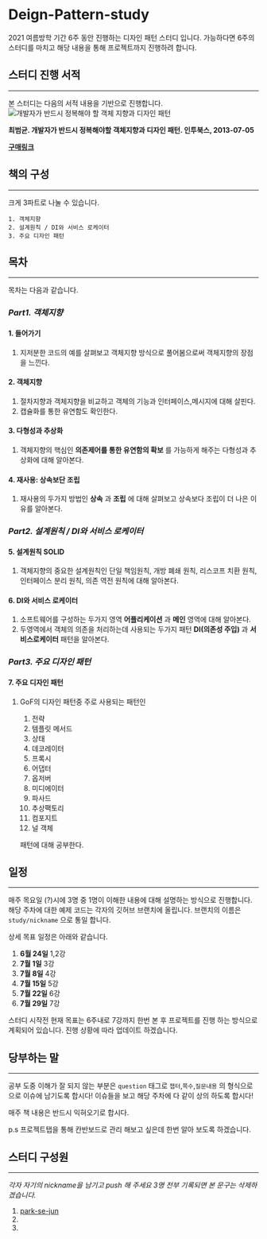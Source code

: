 # Deign-Pattern-study

2021 여름방학 기간 6주 동안 진행하는 디자인 패턴 스터디 입니다. 가능하다면 6주의 스터디를 마치고 해당 내용을 통해 프로젝트까지 진행하려 합니다.

## 스터디 진행 서적
---
본 스터디는 다음의 서적 내용을 기반으로 진행합니다.
![개발자가 반드시 정복해야 할 객체 지향과 디자인 패턴](https://image.aladin.co.kr/product/2830/15/cover500/8969090010_1.jpg)

**최범균. 개발자가 반드시 정복해야할 객체지향과 디자인 패턴. 인투북스, 2013-07-05**

**[구매링크](https://www.aladin.co.kr/shop/wproduct.aspx?ItemId=28301535)**

## 책의 구성
---

크게 3파트로 나눌 수 있습니다.

    1. 객체지향
    2. 설계원칙 / DI와 서비스 로케이터
    3. 주요 디자인 패턴
## 목차
---

목차는 다음과 같습니다.

### *Part1. 객체지향*

#### 1. 들어가기  
1. 지저분한 코드의 예를 살펴보고 객체지향 방식으로 풀어봄으로써 객체지향의 장점을 느낀다.

#### 2. 객체지향 
1. 절차지향과 객체지향을 비교하고 객체의 기능과 인터페이스,메시지에 대해 살핀다.
2. 캡슐화를 통한 유연함도 확인한다.

#### 3. 다형성과 추상화  
1. 객체지향의 핵심인 **의존제어를 통한 유연함의 확보** 를 가능하게 해주는 다형성과 추상화에 대해 알아본다.

#### 4. 재사용: 상속보단 조립
1. 재사용의 두가지 방법인 **상속** 과 **조립** 에 대해 살펴보고 상속보다 조립이 더 나은 이유를 알아본다.
    
### *Part2. 설계원칙 / DI와 서비스 로케이터*

#### 5. 설계원칙 SOLID
1. 객체지향의 중요한 설계원칙인 단일 책임원칙, 개방 폐쇄 원칙, 리스코프 치환 원칙, 인터페이스 분리 원칙, 의존 역전 원칙에 대해 알아본다.

#### 6. DI와 서비스 로케이터
1. 소프트웨어를 구성하는 두가지 영역 **어플리케이션** 과 **메인** 영역에 대해 알아본다.
2. 두영역에서 객체의 의존을 처리하는데 사용되는 두가지 패턴 **DI(의존성 주입)** 과 **서비스로케이터** 패턴을 알아본다.

### *Part3. 주요 디자인 패턴*

#### 7. 주요 디자인 패턴 
1. GoF의 디자인 패턴중 주로 사용되는 패턴인 
    
    1. 전략
    2. 템플릿 메서드
    3. 상태
    4. 데코레이터
    5. 프록시
    6. 어댑터
    7. 옵저버
    8. 미디에이터
    9. 파사드
    10. 추상팩토리
    11. 컴포지트
    12. 널 객체
    
    패턴에 대해 공부한다.

## 일정
---
매주 목요일 (?)시에 3명 중 1명이 이해한 내용에 대해 설명하는 방식으로 진행합니다.
해당 주차에 대한 예제 코드는 각자의 깃허브 브랜치에 올립니다. 브랜치의 이름은 `study/nickname` 으로 통일 합니다.

상세 목표 일정은 아래와 같습니다.

1. **6월 24일** 1,2강 
1. **7월 1일** 3강
1. **7월 8일** 4강
1. **7월 15일** 5강
1. **7월 22일** 6강
1. **7월 29일** 7강

스터디 시작전 현재 목표는 6주내로 7강까지 한번 본 후 프로젝트를 진행 하는 방식으로 계획되어 있습니다. 진행 상황에 따라 업데이트 하겠습니다.


## 당부하는 말
--- 
공부 도중 이해가 잘 되지 않는 부분은 `question` 태그로 `챕터`,`쪽수`,`질문내용` 의 형식으로 으로 이슈에 남기도록 합시다! 이슈들을 보고 해당 주차에 다 같이 상의 하도록 합시다!

매주 책 내용은 반드시 익혀오기로 합시다. 

p.s 프로젝트탭을 통해 칸반보드로 관리 해보고 싶은데 한번 알아 보도록 하겠습니다.

## 스터디 구성원 
---
*각자 자기의 nickname을 남기고 push 해 주세요 3명 전부 기록되면 본 문구는 삭제하겠습니다.*
1. [park-se-jun](https://github.com/park-se-jun)
1. 
1. 